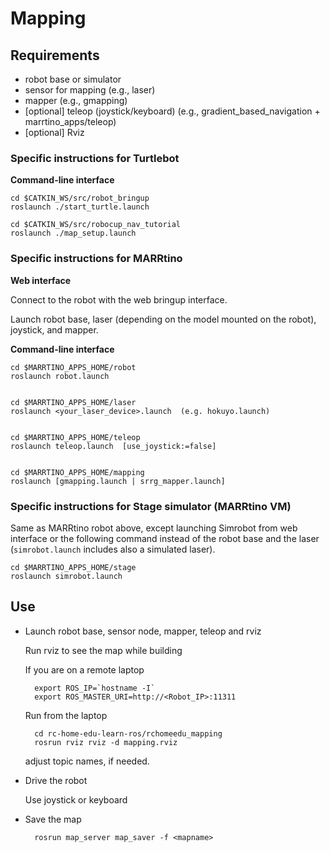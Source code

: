 # Mapping 

## Requirements

* robot base or simulator
* sensor for mapping (e.g., laser)
* mapper (e.g., gmapping)
* [optional] teleop (joystick/keyboard) (e.g., gradient_based_navigation + marrtino_apps/teleop)
* [optional] Rviz


### Specific instructions for Turtlebot

**Command-line interface**

    cd $CATKIN_WS/src/robot_bringup
    roslaunch ./start_turtle.launch

    cd $CATKIN_WS/src/robocup_nav_tutorial
    roslaunch ./map_setup.launch


### Specific instructions for MARRtino

**Web interface**

Connect to the robot with the web bringup interface.

Launch robot base, laser (depending on the model mounted on the robot),
joystick, and mapper.
 

**Command-line interface**

    cd $MARRTINO_APPS_HOME/robot
    roslaunch robot.launch


    cd $MARRTINO_APPS_HOME/laser
    roslaunch <your_laser_device>.launch  (e.g. hokuyo.launch)


    cd $MARRTINO_APPS_HOME/teleop
    roslaunch teleop.launch  [use_joystick:=false]


    cd $MARRTINO_APPS_HOME/mapping
    roslaunch [gmapping.launch | srrg_mapper.launch]  



### Specific instructions for Stage simulator (MARRtino VM)

Same as MARRtino robot above, except launching Simrobot from
web interface or the following command instead of the robot base
and the laser (`simrobot.launch` includes also a simulated laser).

    cd $MARRTINO_APPS_HOME/stage
    roslaunch simrobot.launch




## Use

* Launch robot base, sensor node, mapper, teleop and rviz


    Run rviz to see the map while building

    If you are on a remote laptop

        export ROS_IP=`hostname -I`
        export ROS_MASTER_URI=http://<Robot_IP>:11311

    Run from the laptop

        cd rc-home-edu-learn-ros/rchomeedu_mapping
        rosrun rviz rviz -d mapping.rviz

    adjust topic names, if needed.


* Drive the robot

    Use joystick or keyboard


* Save the map

        rosrun map_server map_saver -f <mapname>




